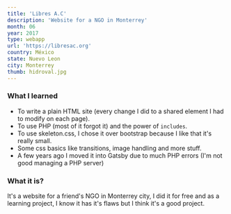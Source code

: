 ```yaml
---
title: 'Libres A.C'
description: 'Website for a NGO in Monterrey'
month: 06
year: 2017
type: webapp
url: 'https://libresac.org'
country: México
state: Nuevo Leon
city: Monterrey
thumb: hidroval.jpg
---
```


### **What I learned**

- To write a plain HTML site (every change I did to a shared element I had to modify on each page).
- To use PHP (most of it forgot it) and the power of `includes`.
- To use skeleton.css, I chose it over bootstrap because I like that it's really small.
- Some css basics like transitions, image handling and more stuff.
- A few years ago I moved it into Gatsby due to much PHP errors (I'm not good managing a PHP server)

### **What it is?**

It's a website for a friend's NGO in Monterrey city, I did it for free and as a learning project, I know it has it's flaws but I think it's a good project.
